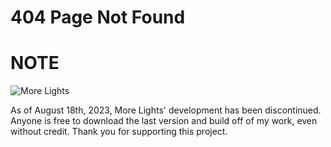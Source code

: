 
# 404 Page Not Found

# NOTE

![More Lights](https://static.doomworld.com/monthly_2017_10/cacodemon.png.bdf0c358827bf1b615ba517934cfe9cb.png)

As of August 18th, 2023, More Lights' development has been discontinued. Anyone is free to download the last version and build off of my work, even without credit. Thank you for supporting this project. 
